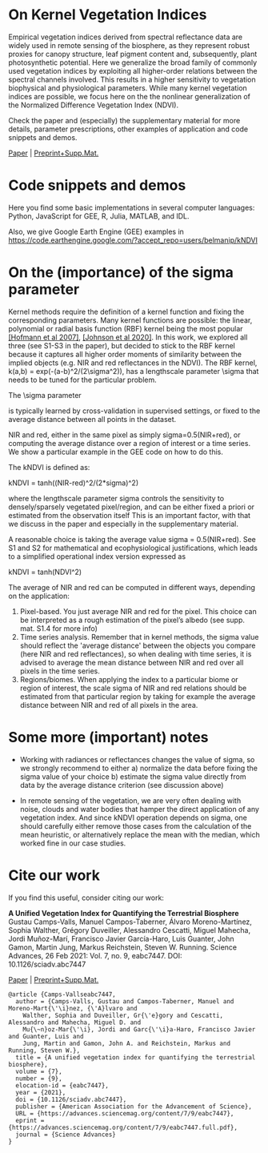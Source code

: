 
# On Kernel Vegetation Indices

Empirical vegetation indices derived from spectral reflectance data are widely used in remote sensing of the biosphere, as they represent robust proxies for canopy structure, leaf pigment content and, subsequently, plant photosynthetic potential. Here we generalize the broad family of commonly used vegetation indices by exploiting all  higher-order relations between the spectral channels involved. This results in a higher sensitivity to vegetation biophysical and physiological parameters. While many kernel vegetation indices are possible, we focus here on the the nonlinear generalization of the Normalized Difference Vegetation Index (NDVI). 

Check the paper and (especially) the supplementary material for more details, parameter prescriptions, other examples of application and code snippets and demos. 

<a href="https://advances.sciencemag.org/content/7/9/eabc7447">Paper</a> | <a href="https://zenodo.org/record/4574349">Preprint+Supp.Mat. </a>

# Code snippets and demos

Here you find some basic implementations in several computer languages: Python, JavaScript for GEE, R, Julia, MATLAB, and IDL. 

Also, we give Google Earth Engine (GEE) examples in https://code.earthengine.google.com/?accept_repo=users/belmanip/kNDVI

# On the (importance) of the sigma parameter

Kernel methods require the definition of a kernel function and fixing the corresponding parameters. Many kernel functions are possible: the linear, polynomial or radial basis function (RBF) kernel being the most popular <a href="https://arxiv.org/pdf/math/0701907.pdf">[Hofmann et al 2007]</a>, <a href="https://arxiv.org/pdf/2007.14706.pdf">[Johnson et al 2020]</a>. In this work, we explored all three (see S1-S3 in the paper), but decided to stick to the RBF kernel because it captures all higher order moments of similarity between the implied objects (e.g. NIR and red reflectances in the NDVI). The RBF kernel, k(a,b) = exp(-(a-b)^2/(2\sigma^2)), has a  lengthscale parameter \sigma that needs to be tuned for the particular problem. 

The \sigma parameter 

is typically learned by cross-validation in supervised settings, or fixed to the average distance between all points in the dataset. 

NIR and red, either in the same pixel as simply sigma=0.5(NIR+red), or computing the average distance over a region of interest or a time series. We show a particular example in the GEE code on how to do this. 

The kNDVI is defined as:

kNDVI = tanh((NIR-red)^2/(2*sigma)^2)

where the lengthscale parameter sigma controls the sensitivity to densely/sparsely 
vegetated pixel/region, and can be either fixed a priori or estimated from the observation itself
This is an important factor, with  that we discuss in the paper and especially in the supplementary material. 

A reasonable choice is taking the average value sigma = 0.5(NIR+red). See S1 and S2 for mathematical and 
ecophysiological justifications, which leads to a simplified operational index version expressed as 

kNDVI = tanh(NDVI^2)

The average of NIR and red can be computed in different ways, depending on the application:

1) Pixel-based. You just average NIR and red for the pixel. This choice can be interpreted as 
         a rough estimation of the pixel’s albedo (see supp. mat. S1.4 for more info)
2) Time series analysis. Remember that in kernel methods, the sigma value should reflect 
         the 'average distance' between the objects you compare (here NIR and red reflectances), so
         when dealing with time series, it is advised to average the mean distance between NIR and red
         over all pixels in the time series. 
3) Regions/biomes. When applying the index to a particular biome or region of interest, the scale sigma of 
         NIR and red relations should be estimated from that particular region by taking for example the 
         average distance between NIR and red of all pixels in the area.

# Some more (important) notes

* Working with radiances or reflectances changes the value of sigma, so we strongly recommend to either 
a) normalize the data before fixing the sigma value of your choice
b) estimate the sigma value directly from data by the average distance criterion (see discussion above)

* In remote sensing of the vegetation, we are very often dealing with noise, clouds and water bodies that hamper the 
direct application of any vegetation index. And since kNDVI operation depends on sigma, one should carefully 
either remove those cases from the calculation of the mean heuristic, or alternatively replace the mean with the median, 
which worked fine in our case studies.




# Cite our work

If you find this useful, consider citing our work:

<b>A Unified Vegetation Index for Quantifying the Terrestrial Biosphere</b>
Gustau Camps-Valls, Manuel Campos-Taberner, Álvaro Moreno-Martı́nez, Sophia Walther, Grégory Duveiller, Alessandro Cescatti, Miguel Mahecha, Jordi Muñoz-Marı́, Francisco Javier García-Haro, Luis Guanter, John Gamon, Martin Jung, Markus Reichstein, Steven W. Running. Science Advances, 26 Feb 2021: Vol. 7, no. 9, eabc7447. DOI: 10.1126/sciadv.abc7447

<a href="https://advances.sciencemag.org/content/7/9/eabc7447">Paper</a> | <a href="https://zenodo.org/record/4574349">Preprint+Supp.Mat. </a>

```
@article {Camps-Vallseabc7447,
  author = {Camps-Valls, Gustau and Campos-Taberner, Manuel and Moreno-Mart{\'\i}nez, {\'A}lvaro and
    Walther, Sophia and Duveiller, Gr{\'e}gory and Cescatti, Alessandro and Mahecha, Miguel D. and
    Mu{\~n}oz-Mar{\'\i}, Jordi and Garc{\'\i}a-Haro, Francisco Javier and Guanter, Luis and
    Jung, Martin and Gamon, John A. and Reichstein, Markus and Running, Steven W.},
  title = {A unified vegetation index for quantifying the terrestrial biosphere},
  volume = {7},
  number = {9},
  elocation-id = {eabc7447},
  year = {2021},
  doi = {10.1126/sciadv.abc7447},
  publisher = {American Association for the Advancement of Science},
  URL = {https://advances.sciencemag.org/content/7/9/eabc7447},
  eprint = {https://advances.sciencemag.org/content/7/9/eabc7447.full.pdf},
  journal = {Science Advances}
}
```
